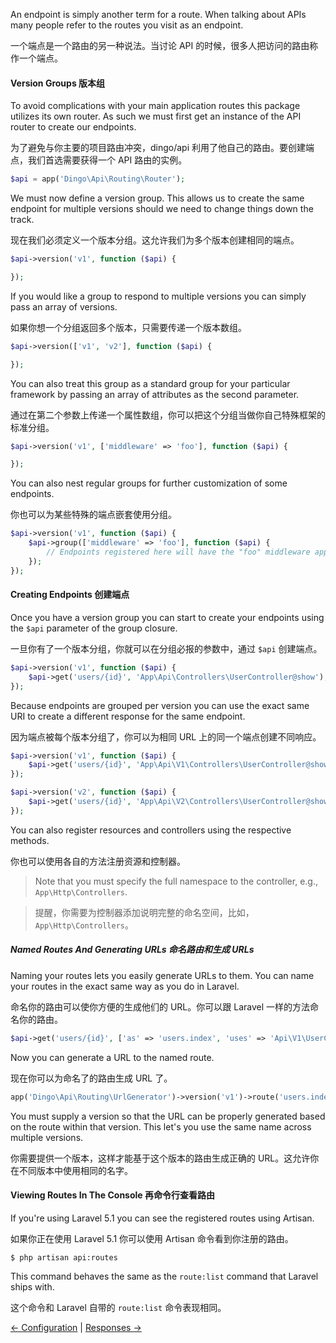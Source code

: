 An endpoint is simply another term for a route. When talking about APIs many people refer to the routes you visit as an endpoint.

一个端点是一个路由的另一种说法。当讨论 API 的时候，很多人把访问的路由称作一个端点。

#### Version Groups 版本组

To avoid complications with your main application routes this package utilizes its own router. As such we must first get an instance of the API router to create our endpoints.

为了避免与你主要的项目路由冲突，dingo/api 利用了他自己的路由。要创建端点，我们首选需要获得一个 API 路由的实例。

```php
$api = app('Dingo\Api\Routing\Router');
```

We must now define a version group. This allows us to create the same endpoint for multiple versions should we need to change things down the track.

现在我们必须定义一个版本分组。这允许我们为多个版本创建相同的端点。

```php
$api->version('v1', function ($api) {

});
```

If you would like a group to respond to multiple versions you can simply pass an array of versions.

如果你想一个分组返回多个版本，只需要传递一个版本数组。

```php
$api->version(['v1', 'v2'], function ($api) {

});
```

You can also treat this group as a standard group for your particular framework by passing an array of attributes as the second parameter.

通过在第二个参数上传递一个属性数组，你可以把这个分组当做你自己特殊框架的标准分组。

```php
$api->version('v1', ['middleware' => 'foo'], function ($api) {

});
```

You can also nest regular groups for further customization of some endpoints.

你也可以为某些特殊的端点嵌套使用分组。

```php
$api->version('v1', function ($api) {
    $api->group(['middleware' => 'foo'], function ($api) {
        // Endpoints registered here will have the "foo" middleware applied.
    });
});
```

#### Creating Endpoints 创建端点

Once you have a version group you can start to create your endpoints using the `$api` parameter of the group closure.

一旦你有了一个版本分组，你就可以在分组必报的参数中，通过 `$api` 创建端点。

```php
$api->version('v1', function ($api) {
    $api->get('users/{id}', 'App\Api\Controllers\UserController@show');
});
```

Because endpoints are grouped per version you can use the exact same URI to create a different response for the same endpoint.

因为端点被每个版本分组了，你可以为相同 URL 上的同一个端点创建不同响应。

```php
$api->version('v1', function ($api) {
    $api->get('users/{id}', 'App\Api\V1\Controllers\UserController@show');
});

$api->version('v2', function ($api) {
    $api->get('users/{id}', 'App\Api\V2\Controllers\UserController@show');
});
```

You can also register resources and controllers using the respective methods.

你也可以使用各自的方法注册资源和控制器。

> Note that you must specify the full namespace to the controller, e.g., `App\Http\Controllers`.

> 提醒，你需要为控制器添加说明完整的命名空间，比如，`App\Http\Controllers`。

##### Named Routes And Generating URLs 命名路由和生成 URLs

Naming your routes lets you easily generate URLs to them. You can name your routes in the exact same way as you do in Laravel.

命名你的路由可以使你方便的生成他们的 URL。你可以跟 Laravel 一样的方法命名你的路由。

```php
$api->get('users/{id}', ['as' => 'users.index', 'uses' => 'Api\V1\UserController@show']);
```

Now you can generate a URL to the named route.

现在你可以为命名了的路由生成 URL 了。

```php
app('Dingo\Api\Routing\UrlGenerator')->version('v1')->route('users.index');
```

You must supply a version so that the URL can be properly generated based on the route within that version. This let's you use the
same name across multiple versions.

你需要提供一个版本，这样才能基于这个版本的路由生成正确的 URL。这允许你在不同版本中使用相同的名字。

#### Viewing Routes In The Console 再命令行查看路由

If you're using Laravel 5.1 you can see the registered routes using Artisan.

如果你正在使用 Laravel 5.1 你可以使用 Artisan 命令看到你注册的路由。

```
$ php artisan api:routes
```

This command behaves the same as the `route:list` command that Laravel ships with.

这个命令和 Laravel 自带的 `route:list` 命令表现相同。

[← Configuration](https://github.com/liyu001989/dingo-api-wiki-zh/blob/master/Configuration.md) | [Responses →](https://github.com/liyu001989/dingo-api-wiki-zh/blob/master/Responses.md)
